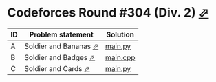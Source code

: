 # Codeforces Round #304 (Div. 2) [⬀](https://codeforces.com/contest/546)

| ID | Problem statement                                                     | Solution               |
|----|-----------------------------------------------------------------------|------------------------|
| A  | Soldier and Bananas [⬀](https://codeforces.com/contest/546/problem/A) | [main.py](A/main.py)   |
| B  | Soldier and Badges [⬀](https://codeforces.com/contest/546/problem/B)  | [main.cpp](B/main.cpp) |
| C  | Soldier and Cards [⬀](https://codeforces.com/contest/546/problem/C)   | [main.py](C/main.py)   |

